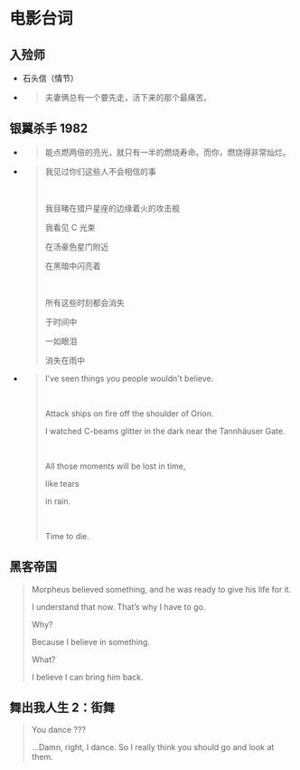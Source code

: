 # 电影台词

## 入殓师

- 石头信（情节）

- > 夫妻俩总有一个要先走，活下来的那个最痛苦。

## 银翼杀手 1982

- > 能点燃两倍的亮光，就只有一半的燃烧寿命。而你，燃烧得非常灿烂。

- > 我见过你们这些人不会相信的事
  >
  >  <br />
  >
  > 我目睹在猎户星座的边缘着火的攻击舰
  >
  > 我看见 C 光束
  >
  > 在汤豪色星门附近
  >
  > 在黑暗中闪亮着
  >
  >   <br />
  >
  > 所有这些时刻都会消失
  >
  > 于时间中
  >
  > 一如眼泪
  >
  > 消失在雨中

- > I've seen things you people wouldn't believe.
  >
  >  <br />
  >
  > Attack ships on fire off the shoulder of Orion.
  >
  > I watched C-beams glitter in the dark near the Tannhäuser Gate.
  >
  >  <br />
  >
  > All those moments will be lost in time,
  >
  > like tears
  >
  > in rain.
  >
  >  <br />
  >
  > Time to die.

## 黑客帝国

> Morpheus believed something, and he was ready to give his life for it.
>
> I understand that now. That’s why I have to go.
>
> Why?
>
> Because I believe in something.
>
> What?
>
> I believe I can bring him back.

## 舞出我人生 2：街舞

> You dance ???
>
> ...Damn, right, I dance. So I really think you should go and look at them.